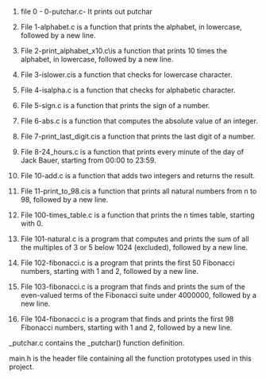 1. file 0 - 0-putchar.c- It prints out putchar

2. File 1-alphabet.c is a function that prints the alphabet, in lowercase, followed by a new line.

3. File 2-print_alphabet_x10.c\is a function that prints 10 times the alphabet, in lowercase, followed by a new line.

4. File 3-islower.cis a function that checks for lowercase character.

5. File 4-isalpha.c is a function that checks for alphabetic character.

6. File 5-sign.c is a function that prints the sign of a number.

7. File 6-abs.c is a function that computes the absolute value of an integer.

8. File 7-print_last_digit.cis a function that prints the last digit of a number.

9. File 8-24_hours.c is a function that prints every minute of the day of Jack Bauer, starting from 00:00 to 23:59.

10. File 10-add.c is a function that adds two integers and returns the result.

11. File 11-print_to_98.cis a function that prints all natural numbers from n to 98, followed by a new line.

12. File 100-times_table.c is a function that prints the n times table, starting with 0.

13. File 101-natural.c is a program that computes and prints the sum of all the multiples of 3 or 5 below 1024 (excluded), followed by a new line.

14. File 102-fibonacci.c is a program that prints the first 50 Fibonacci numbers, starting with 1 and 2, followed by a new line.

15. File 103-fibonacci.c is a program that finds and prints the sum of the even-valued terms of the Fibonacci suite under 4000000, followed by a new line.

16. File 104-fibonacci.c is a program that finds and prints the first 98 Fibonacci numbers, starting with 1 and 2, followed by a new line.

_putchar.c contains the _putchar() function definition.

main.h is the header file containing all the function prototypes used in this project.
